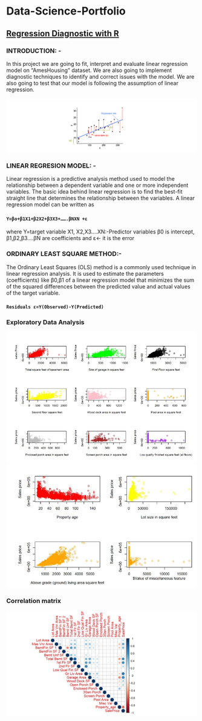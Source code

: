 # Data-Science-Portfolio
## [Regression Diagnostic with R](https://github.com/sana1410/Data-Science-Portfolio/tree/main/Rmd%20Files)
### INTRODUCTION: - 
 In this project we are going to fit, interpret and evaluate linear regression model on “AmesHousing” dataset. We are also going to implement diagnostic techniques to identify and correct issues with the model. We are also going to test that our model is following the assumption of linear regression.

![](https://github.com/sana1410/Data-Science-Portfolio/blob/main/Images/Module1%20pic4.jpg)

### LINEAR REGRESION MODEL: -
Linear regression is a predictive analysis method used to model the relationship between a dependent variable and one or more independent variables. The basic idea behind linear regression is to find the best-fit straight line that determines the relationship between the variables.
A linear regression model can be written as 
#### `Y=βo+β1X1+β2X2+β3X3+…….βNXN +ε`
where Y=target variable
X1, X2,X3….XN:-Predictor variables 
β0 is intercept, β1,β2,β3….βN are coefficients and ε<- it is the error
  
### ORDINARY LEAST SQUARE METHOD:-
The Ordinary Least Squares (OLS) method is a commonly used technique in linear regression analysis. It is used to estimate the parameters (coefficients) like β0,β1 of a linear regression model that minimizes the sum of the squared differences between the predicted value and actual values of the target variable.
#### `Residuals ε=Y(Observed)-Y(Predicted)`

### Exploratory Data Analysis 
![](https://github.com/sana1410/Data-Science-Portfolio/blob/main/Images/Module%201%20Pic%202.jpg)
![](https://github.com/sana1410/Data-Science-Portfolio/blob/main/Images/Module1%20pic3.jpg)
### Correlation matrix
![](https://github.com/sana1410/Data-Science-Portfolio/blob/main/Images/Module%201%20pic1.jpg)
